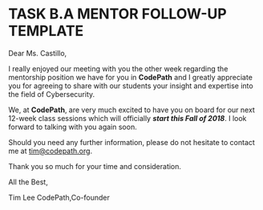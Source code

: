 # TASK B.A MENTOR FOLLOW-UP TEMPLATE

Dear Ms. Castillo,

I really enjoyed our meeting with you the other week regarding the mentorship position we have for you in **CodePath** and I greatly appreciate you for agreeing to share with our students your insight and expertise into the field of Cybersecurity.

We, at **CodePath**, are very much excited to have you on board for our next 12-week class sessions which will officially ***start this Fall of 2018***. I look forward to talking with you again soon. 

Should you need any further information, please do not hesitate to contact me at tim@codepath.org.

Thank you so much for your time and consideration.

All the Best,

Tim Lee
CodePath,Co-founder

